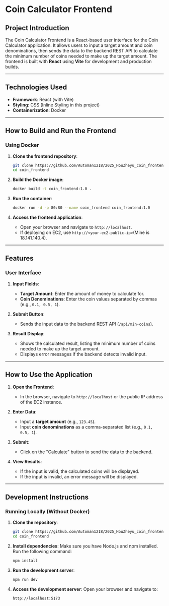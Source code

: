 

# **Coin Calculator Frontend**

## **Project Introduction**
The Coin Calculator Frontend is a React-based user interface for the Coin Calculator application. It allows users to input a target amount and coin denominations, then sends the data to the backend REST API to calculate the minimum number of coins needed to make up the target amount. The frontend is built with **React** using **Vite** for development and production builds.

---

## **Technologies Used**
- **Framework**: React (with Vite)
- **Styling**: CSS (Inline Styling in this project)
- **Containerization**: Docker

---

## **How to Build and Run the Frontend**

### **Using Docker**

1. **Clone the frontend repository**:
   ```bash
   git clone https://github.com/Automan1218/2025_HouZheyu_coin_frontend.git
   cd coin_frontend
   ```

2. **Build the Docker image**:
   ```bash
   docker build -t coin_frontend:1.0 .
   ```

3. **Run the container**:
   ```bash
   docker run -d -p 80:80 --name coin_frontend coin_frontend:1.0
   ```

4. **Access the frontend application**:
   - Open your browser and navigate to `http://localhost`.
   - If deploying on EC2, use `http://<your-ec2-public-ip>`(Mine is 18.141.140.4).

---

## **Features**

### **User Interface**
1. **Input Fields**:
   - **Target Amount**: Enter the amount of money to calculate for.
   - **Coin Denominations**: Enter the coin values separated by commas (e.g., `0.1, 0.5, 1`).

2. **Submit Button**:
   - Sends the input data to the backend REST API (`/api/min-coins`).

3. **Result Display**:
   - Shows the calculated result, listing the minimum number of coins needed to make up the target amount.
   - Displays error messages if the backend detects invalid input.

---

## **How to Use the Application**

1. **Open the Frontend**:
   - In the browser, navigate to `http://localhost` or the public IP address of the EC2 instance.

2. **Enter Data**:
   - Input a **target amount** (e.g., `123.45`).
   - Input **coin denominations** as a comma-separated list (e.g., `0.1, 0.5, 1`).

3. **Submit**:
   - Click on the "Calculate" button to send the data to the backend.

4. **View Results**:
   - If the input is valid, the calculated coins will be displayed.
   - If the input is invalid, an error message will be displayed.

---

## **Development Instructions**

### **Running Locally (Without Docker)**

1. **Clone the repository**:
   ```bash
   git clone https://github.com/Automan1218/2025_HouZheyu_coin_frontend.git
   cd coin_frontend
   ```

2. **Install dependencies**:
   Make sure you have Node.js and npm installed. Run the following command:
   ```bash
   npm install
   ```

3. **Run the development server**:
   ```bash
   npm run dev
   ```

4. **Access the development server**:
   Open your browser and navigate to:
   ```
   http://localhost:5173
   ```



